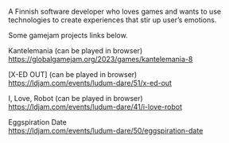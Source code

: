 A Finnish software developer who loves games and wants to use technologies to create experiences that stir up user’s emotions.

Some gamejam projects links below.

Kantelemania (can be played in browser) \
https://globalgamejam.org/2023/games/kantelemania-8

[X-ED OUT] (can be played in browser) \
https://ldjam.com/events/ludum-dare/51/x-ed-out

I, Love, Robot (can be played in browser) \
https://ldjam.com/events/ludum-dare/41/i-love-robot

Eggspiration Date  \
https://ldjam.com/events/ludum-dare/50/eggspiration-date

<!--
**F1nde/F1nde** is a ✨ _special_ ✨ repository because its `README.md` (this file) appears on your GitHub profile.

Here are some ideas to get you started:

- 🔭 I’m currently working on ...
- 🌱 I’m currently learning ...
- 👯 I’m looking to collaborate on ...
- 🤔 I’m looking for help with ...
- 💬 Ask me about ...
- 📫 How to reach me: ...
- 😄 Pronouns: ...
- ⚡ Fun fact: ...
-->
